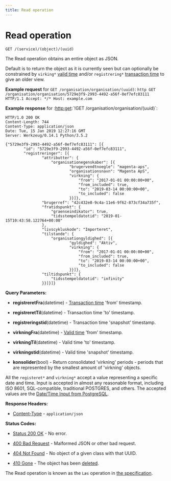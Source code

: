 ```yaml
---
title: Read operation
---
```


# Read operation

``` http 
GET /(service)/(object)/(uuid)
```
The Read operation obtains an entire object as JSON.
    
Default is to return the object as it is currently seen but can
optionally be constrained by `virking*`
[valid time](../objects.md#valid-time) and/or `registrering*` 
[transaction time](../objects.md#transaction-time) to give an older view.

**Example request** for `GET /organisation/organisation/(uuid)`:
    ``` http
    GET /organisation/organisation/5729e3f9-2993-4492-a56f-0ef7efc83111 HTTP/1.1
    Accept: */*
    Host: example.com
    ```

    
**Example response** for :<http:get>:\`!GET
/organisation/organisation/(uuid)\`:

``` http
HTTP/1.0 200 OK
Content-Length: 744
Content-Type: application/json
Date: Tue, 15 Jan 2019 12:27:16 GMT
Server: Werkzeug/0.14.1 Python/3.5.2

{"5729e3f9-2993-4492-a56f-0ef7efc83111": [{
        "id": "5729e3f9-2993-4492-a56f-0ef7efc83111",
        "registreringer": [{
                "attributter": {
                    "organisationegenskaber": [{
                            "brugervendtnoegle": "magenta-aps",
                            "organisationsnavn": "Magenta ApS",
                            "virkning": {
                                "from": "2017-01-01 00:00:00+00",
                                "from_included": true,
                                "to": "2019-03-14 00:00:00+00",
                                "to_included": false
                            }}]},
                "brugerref": "42c432e8-9c4a-11e6-9f62-873cf34a735f",
                "fratidspunkt": {
                    "graenseindikator": true,
                    "tidsstempeldatotid": "2019-01-15T10:43:58.122764+00:00"
                },
                "livscykluskode": "Importeret",
                "tilstande": {
                    "organisationgyldighed": [{
                            "gyldighed": "Aktiv",
                            "virkning": {
                                "from": "2017-01-01 00:00:00+00",
                                "from_included": true,
                                "to": "2019-03-14 00:00:00+00",
                                "to_included": false
                            }}]},
                "tiltidspunkt": {
                    "tidsstempeldatotid": "infinity"
                }}]}]}
```

**Query Parameters:**

-  **registreretFra**(datetime) - [Transaction time](../objects.md#transaction-time)
'from' timestamp.

- **registreretTil**(datetime) - Transaction time 'to' timestamp.

- **registreringstid**(datetime) - Transaction time 'snapshot' timestamp.

- **virkningFra**(datetime) - [Valid time](../objects.md#valid-time) 'from' timestamp.

- **virkningTil**(datetime) - Valid time 'to' timestamp.

- **virkningstid**(datetime) - Valid time 'snapshot' timestamp.

- **konsolider**(bool) - Return consolidated 'virkning' periods - periods that are
represented by the smallest amount of 'virkning' objects.


All the `registeret*` and `virkning*` accept a value representing a
specific date and time. Input is accepted in almost any reasonable
format, including ISO 8601, SQL-compatible, traditional POSTGRES, and
others. The accepted values are the [Date/Time Input from
PostgreSQL](https://www.postgresql.org/docs/11.7/datatype-datetime.html#DATATYPE-DATETIME-INPUT).

**Response Headers:**

- [Content-Type](https://datatracker.ietf.org/doc/html/rfc7231#section-3.1.1.5) - `application/json`

**Status Codes:**

- [Status 200 OK](https://www.w3.org/Protocols/rfc2616/rfc2616-sec10.html#sec10.2.1) - No error.

- [400 Bad Request](https://www.w3.org/Protocols/rfc2616/rfc2616-sec10.html#sec10.4.1) - Malformed JSON or other bad request.

- [404 Not Found](https://www.w3.org/Protocols/rfc2616/rfc2616-sec10.html#sec10.4.5) - No object of a given class with that UUID.

- [410 Gone](https://www.w3.org/Protocols/rfc2616/rfc2616-sec10.html#sec10.4.11) - The object has been [deleted](./delete.md).

The Read operation is known as the `Læs` operation in [the
specification](https://www.digitaliser.dk/resource/1567464/artefact/Generelleegenskaberforservicesp%c3%a5sags-ogdokumentomr%c3%a5det-OIO-Godkendt%5bvs.1.1%5d.pdf?artefact=true&PID=1763377).
